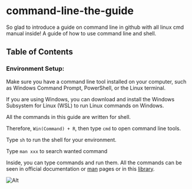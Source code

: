 # command-line-the-guide
So glad to introduce a guide on command line in github with all linux cmd manual inside!
A guide of how to use command line and shell.

## Table of Contents

### Environment Setup:
Make sure you have a command line tool installed on your computer, such as Windows Command Prompt, PowerShell, or the Linux terminal.

If you are using Windows, you can download and install the Windows Subsystem for Linux (WSL) to run Linux commands on Windows.

All the commands in this guide are written for shell.

Therefore, `Win(Command) + R`, then type `cmd` to open command line tools.

Type `sh` to run the shell for your environment.

Type `man xxx` to search wanted command

Inside, you can type commands and run them. All the commands can be seen in official documentation or [man](https://www.man7.org/linux/man-pages) pages or in this [library](./lib/lib.md).

![Alt](https://repobeats.axiom.co/api/embed/3fd5c4c86bb30329cdb539b2a8bef1ad06f21043.svg "Repobeats analytics image")
